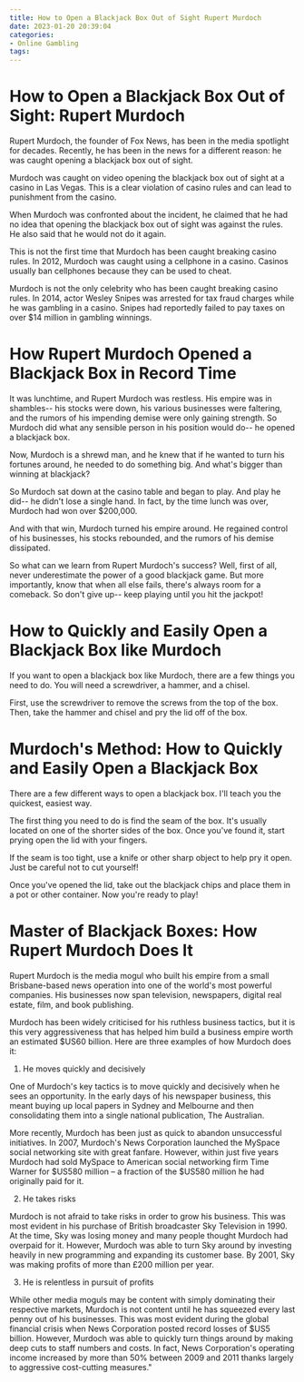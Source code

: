 ```yaml
---
title: How to Open a Blackjack Box Out of Sight Rupert Murdoch
date: 2023-01-20 20:39:04
categories:
- Online Gambling
tags:
---
```



#  How to Open a Blackjack Box Out of Sight: Rupert Murdoch

Rupert Murdoch, the founder of Fox News, has been in the media spotlight for decades. Recently, he has been in the news for a different reason: he was caught opening a blackjack box out of sight.

Murdoch was caught on video opening the blackjack box out of sight at a casino in Las Vegas. This is a clear violation of casino rules and can lead to punishment from the casino.

When Murdoch was confronted about the incident, he claimed that he had no idea that opening the blackjack box out of sight was against the rules. He also said that he would not do it again.

This is not the first time that Murdoch has been caught breaking casino rules. In 2012, Murdoch was caught using a cellphone in a casino. Casinos usually ban cellphones because they can be used to cheat.

Murdoch is not the only celebrity who has been caught breaking casino rules. In 2014, actor Wesley Snipes was arrested for tax fraud charges while he was gambling in a casino. Snipes had reportedly failed to pay taxes on over $14 million in gambling winnings.

#  How Rupert Murdoch Opened a Blackjack Box in Record Time

It was lunchtime, and Rupert Murdoch was restless. His empire was in shambles-- his stocks were down, his various businesses were faltering, and the rumors of his impending demise were only gaining strength. So Murdoch did what any sensible person in his position would do-- he opened a blackjack box.

Now, Murdoch is a shrewd man, and he knew that if he wanted to turn his fortunes around, he needed to do something big. And what's bigger than winning at blackjack?

So Murdoch sat down at the casino table and began to play. And play he did-- he didn't lose a single hand. In fact, by the time lunch was over, Murdoch had won over $200,000.

And with that win, Murdoch turned his empire around. He regained control of his businesses, his stocks rebounded, and the rumors of his demise dissipated.

So what can we learn from Rupert Murdoch's success? Well, first of all, never underestimate the power of a good blackjack game. But more importantly, know that when all else fails, there's always room for a comeback. So don't give up-- keep playing until you hit the jackpot!

#  How to Quickly and Easily Open a Blackjack Box like Murdoch

If you want to open a blackjack box like Murdoch, there are a few things you need to do. You will need a screwdriver, a hammer, and a chisel.

First, use the screwdriver to remove the screws from the top of the box. Then, take the hammer and chisel and pry the lid off of the box.

#  Murdoch's Method: How to Quickly and Easily Open a Blackjack Box

There are a few different ways to open a blackjack box. I'll teach you the quickest, easiest way. 

The first thing you need to do is find the seam of the box. It's usually located on one of the shorter sides of the box. Once you've found it, start prying open the lid with your fingers.

If the seam is too tight, use a knife or other sharp object to help pry it open. Just be careful not to cut yourself!

Once you've opened the lid, take out the blackjack chips and place them in a pot or other container. Now you're ready to play!

#  Master of Blackjack Boxes: How Rupert Murdoch Does It

Rupert Murdoch is the media mogul who built his empire from a small Brisbane-based news operation into one of the world's most powerful companies. His businesses now span television, newspapers, digital real estate, film, and book publishing.

Murdoch has been widely criticised for his ruthless business tactics, but it is this very aggressiveness that has helped him build a business empire worth an estimated $US60 billion. Here are three examples of how Murdoch does it:

1. He moves quickly and decisively

One of Murdoch's key tactics is to move quickly and decisively when he sees an opportunity. In the early days of his newspaper business, this meant buying up local papers in Sydney and Melbourne and then consolidating them into a single national publication, The Australian.

More recently, Murdoch has been just as quick to abandon unsuccessful initiatives. In 2007, Murdoch's News Corporation launched the MySpace social networking site with great fanfare. However, within just five years Murdoch had sold MySpace to American social networking firm Time Warner for $US580 million – a fraction of the $US580 million he had originally paid for it.

2. He takes risks

Murdoch is not afraid to take risks in order to grow his business. This was most evident in his purchase of British broadcaster Sky Television in 1990. At the time, Sky was losing money and many people thought Murdoch had overpaid for it. However, Murdoch was able to turn Sky around by investing heavily in new programming and expanding its customer base. By 2001, Sky was making profits of more than £200 million per year.

3. He is relentless in pursuit of profits

While other media moguls may be content with simply dominating their respective markets, Murdoch is not content until he has squeezed every last penny out of his businesses. This was most evident during the global financial crisis when News Corporation posted record losses of $US5 billion. However, Murdoch was able to quickly turn things around by making deep cuts to staff numbers and costs. In fact, News Corporation's operating income increased by more than 50% between 2009 and 2011 thanks largely to aggressive cost-cutting measures."